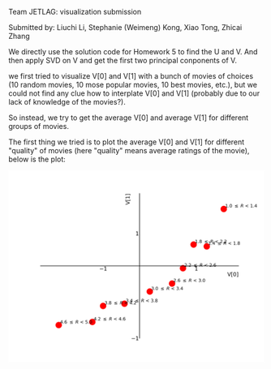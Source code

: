 Team JETLAG: visualization submission

Submitted by: Liuchi Li, Stephanie (Weimeng) Kong, Xiao Tong, Zhicai Zhang

We directly use the solution code for Homework 5 to find the U and V. And then apply SVD on V and get the first two principal conponents of V.

we first tried to visualize V[0] and V[1] with a bunch of movies of choices (10 random movies, 10 mose popular movies, 10 best movies, etc.), but we could not find any clue how to interplate V[0] and V[1] (probably due to our lack of knowledge of the movies?).

So instead, we try to get the average V[0] and average V[1] for different groups of movies.

The first thing we tried is to plot the average V[0] and V[1] for different "quality" of movies (here "quality" means average ratings of the movie), below is the plot:

![alt text](https://github.com/cs155cctw/project2/blob/master/plots/visualize_V_averageV_all_ratings.png)

